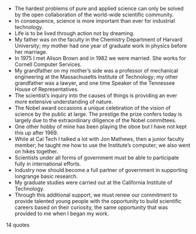  - The hardest problems of pure and applied science can only be solved by the open collaboration of the world-wide scientific community.
 - In consequence, science is more important than ever for industrial technology.
 - Life is to be lived through action not by dreaming.
 - My father was on the faculty in the Chemistry Department of Harvard University; my mother had one year of graduate work in physics before her marriage.
 - In 1975 I met Alison Brown and in 1982 we were married. She works for Cornell Computer Services.
 - My grandfather on my mother’s side was a professor of mechanical engineering at the Massachusetts Institute of Technology; my other grandfather was a lawyer, and one time Speaker of the Tennessee House of Representatives.
 - The scientist’s inquiry into the causes of things is providing an ever more extensive understanding of nature.
 - The Nobel award occasions a unique celebration of the vision of science by the public at large. The prestige the prize confers today is largely due to the extraordinary diligence of the Nobel committees.
 - One other hobby of mine has been playing the oboe but I have not kept this up after 1969.
 - While at Cal Tech I talked a lot with Jon Mathews, then a junior faculty member; he taught me how to use the Institute’s computer; we also went on hikes together.
 - Scientists under all forms of government must be able to participate fully in international efforts.
 - Industry now should become a full partner of government in supporting longrange basic research.
 - My graduate studies were carried out at the California Institute of Technology.
 - Through this additional support, we must renew our commitment to provide talented young people with the opportunity to build scientific careers based on their curiosity, the same opportunity that was provided to me when I began my work.

14 quotes